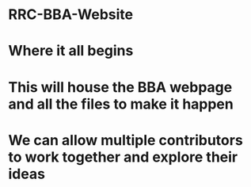 # RRC-BBA-Website
# Where it all begins
# This will house the BBA webpage and all the files to make it happen
# We can allow multiple contributors to work together and explore their ideas
